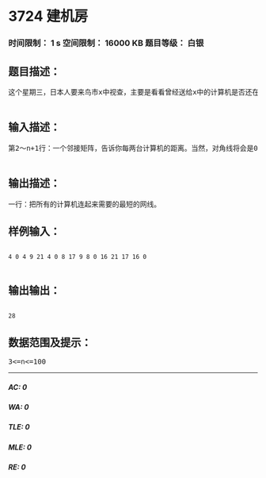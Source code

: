 # 3724 建机房   
### 时间限制： 1 s     空间限制： 16000 KB     题目等级： 白银  
## 题目描述：  

<pre>
这个星期三，日本人要来鸟市x中视查，主要是看看曾经送给x中的计算机是否还在用。其实这些计算机早都被淘汰了，不过为了应付他们，计算机竞赛小组还是需要把这个机房建起来。可是，在机房的建设过程中，出了一点小问题：网线不够长。可是为了把机房建好，就必须把这些计算机都连接起来，所以，需要计算把所有的计算机连起来需要多长的网线。  由于计算机很多，用手算很费时间，现在就找来了正在竞赛集训的你，你的任务是遍程序计算把所有的计算机连起来需要多长的网线。   

</pre>
  
  
## 输入描述：  

<pre>
第2～n+1行：一个邻接矩阵，告诉你每两台计算机的距离。当然，对角线将会是0，因为不会有计算机和自己相连。每个数字不超过100000。  

</pre>
  
  
## 输出描述：  

<pre>
一行：把所有的计算机连起来需要的最短的网线。 
</pre>
  
  
## 样例输入：  

<pre><code>
4 0 4 9 21 4 0 8 17 9 8 0 16 21 17 16 0   

</code></pre>
  
  
## 输出输出：  

<pre><code>
28
</code></pre>
  
  
## 数据范围及提示：  

<pre>
3<=n<=100
</pre>
  
  
***  

##### AC: 0  
##### WA: 0  
##### TLE: 0  
##### MLE: 0  
##### RE: 0  
